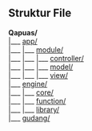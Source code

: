 <h2>Struktur File</h2>
<b>Qapuas/</b><br>
|___ <a href="#app">app/</a><br>
|___ |___ <a href="#module">module/</a><br>
|___ |___ |___ <a href="#controller">controller/</a><br>
|___ |___ |___ <a href="#model">model/</a><br>
|___ |___ |___ <a href="#view">view/</a><br>
|___ <a href="#engine">engine/</a><br>
|___ |___ <a href="#core">core/</a><br>
|___ |___ <a href="#function">function/</a><br>
|___ |___ <a href="#library">library/</a><br>
|___ <a href="#gudang">gudang/</a><br>
